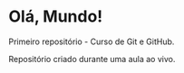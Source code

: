 # Olá, Mundo!
 Primeiro repositório - Curso de Git e GitHub.

 Repositório criado durante uma aula ao vivo.
